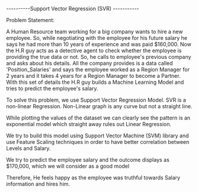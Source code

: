 ----------Support Vector Regression (SVR) -----------

Problem Statement:

A Human Resource team working for a big company wants to hire a new employee. So, while negotiating with the employee for his future salary he says he had more than 10 years of experience and was paid $160,000. Now the H.R guy acts as a detective agent to check whether the employee is providing the true data or not. So, he calls to employee's previous company and asks about his details. All the company provides is a data called 'Position_Salaries' and says the employee worked as a Region Manager for 2 years and it takes 4 years for a Region Manager to become a Partner. With this set of details the H.R guy builds a Machine Learning Model and tries to predict the employee's salary.

To solve this problem, we use Support Vector Regression Model. SVR is a non-linear Regression.
Non-Linear graph is any curve but not a straight line.

While plotting the values of the dataset we can clearly see the pattern is an exponential model which straight away rules out Linear Regression.

We try to build this model using Support Vector Machine (SVM) library and use Feature Scaling techniques in order to have better correlation between Levels and Salary.

We try to predict the employee salary and the outcome displays as $170,000, which we will consider as a good model

Therefore, He feels happy as the employee was truthful towards Salary information and hires him.
